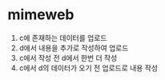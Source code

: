 # mimeweb

1. c에 존재하는 데이터를 업로드
2. d에서 내용을 추가로 작성하여 업로드
3. c에서 작성 전 d에서 한번 더 작성
4. c에서 d의 데이터가 오기 전 업로드로 내용 작성


